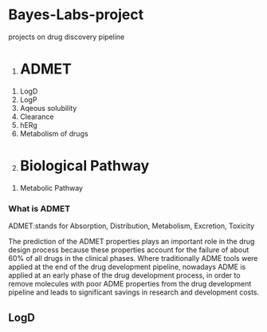<h1>Bayes-Labs-project</h1>
projects on  drug discovery pipeline
<!DOCTYPE html>
<html>
  <head>
    <ol>
    <li><h1>ADMET</h1></li>
    </ol>
    <ol>
      <li>LogD</li>
      <li>LogP</li>
      <li>Aqeous solubility</li>
      <li>Clearance</li>
      <li>hERg</li>
      <li>Metabolism of drugs</li>
    </ol>
    <ol start="2">
    <li><h1>Biological Pathway</h1></li>
     </ol>
    <ol>
      <li>Metabolic Pathway</li>
    </ol>
  </head>
  <body>
    <h3>What is ADMET</h3>
    <p>ADMET:stands for Absorption, Distribution, Metabolism, Excretion, Toxicity</p>
    <p> The prediction of the ADMET properties plays an important role in the drug design process because these properties account for the failure of about 60% of all drugs in the clinical phases. Where traditionally ADME tools were applied at the end of the drug development pipeline, nowadays ADME is applied at an early phase of the drug development process, in order to remove molecules with poor ADME properties from the drug development pipeline and leads to significant savings in research and development costs.</p>
    <h2>LogD</h2>
  </body>
</html>
